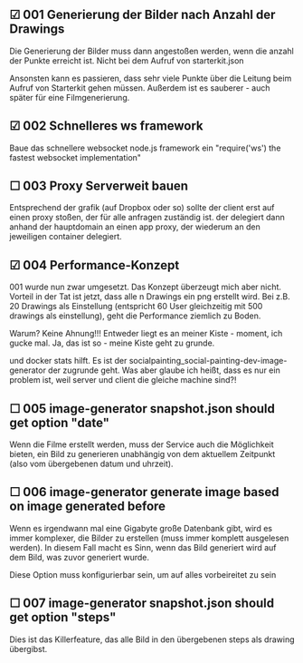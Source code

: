 ☑ 001 Generierung der Bilder nach Anzahl der Drawings
-----------------------------------------------------

Die Generierung der Bilder muss dann angestoßen werden, wenn die anzahl der Punkte erreicht ist. Nicht bei dem Aufruf von starterkit.json

Ansonsten kann es passieren, dass sehr viele Punkte über die Leitung beim Aufruf von Starterkit gehen müssen. Außerdem ist es sauberer - auch später für eine Filmgenerierung.

☑ 002 Schnelleres ws framework
------------------------------

Baue das schnellere websocket node.js framework ein "require('ws') the fastest websocket implementation"

☐ 003 Proxy Serverweit bauen
----------------------------

Entsprechend der grafik (auf Dropbox oder so) sollte der client erst auf einen proxy stoßen, der für alle anfragen zuständig ist. der delegiert dann anhand der hauptdomain an einen app proxy, der wiederum an den jeweiligen container delegiert.

☑ 004 Performance-Konzept
-------------------------

001 wurde nun zwar umgesetzt. Das Konzept überzeugt mich aber nicht.
Vorteil in der Tat ist jetzt, dass alle n Drawings ein png erstellt wird.
Bei z.B. 20 Drawings als Einstellung (entspricht 60 User gleichzeitig mit 500 drawings als einstellung), geht die Performance ziemlich zu Boden.

Warum? Keine Ahnung!!! Entweder liegt es an meiner Kiste - moment, ich gucke mal.
Ja, das ist so - meine Kiste geht zu grunde.

und docker stats hilft. Es ist der socialpainting_social-painting-dev-image-generator der zugrunde geht.
Was aber glaube ich heißt, dass es nur ein problem ist, weil server und client die gleiche machine sind?!


☐ 005 image-generator snapshot.json should get option "date"
-------------------------------------------------------------

Wenn die Filme erstellt werden, muss der Service auch die Möglichkeit bieten, ein Bild zu generieren unabhängig von dem aktuellem Zeitpunkt (also vom übergebenen datum und uhrzeit).


☐ 006 image-generator generate image based on image generated before
--------------------------------------------------------------------

Wenn es irgendwann mal eine Gigabyte große Datenbank gibt, wird es immer komplexer, die Bilder zu erstellen (muss immer komplett ausgelesen werden).
In diesem Fall macht es Sinn, wenn das Bild generiert wird auf dem Bild, was zuvor generiert wurde.

Diese Option muss konfigurierbar sein, um auf alles vorbeireitet zu sein


☐ 007 image-generator snapshot.json should get option "steps"
-------------------------------------------------------------

Dies ist das Killerfeature, das alle Bild in den übergebenen steps als drawing übergibst.
